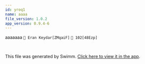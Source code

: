 ```yaml
---
id: yroq1
name: aaaa
file_version: 1.0.2
app_version: 0.9.4-6
---
```


aaaaaaa `👤 Eran Keydar[ZMqaiF]` `👤 102[48Ezp]`




<br/>

This file was generated by Swimm. [Click here to view it in the app](http://localhost:5000/repos/Z2l0aHViJTNBJTNBdDElM0ElM0FlcmFuLXN3aW1t/docs/yroq1).